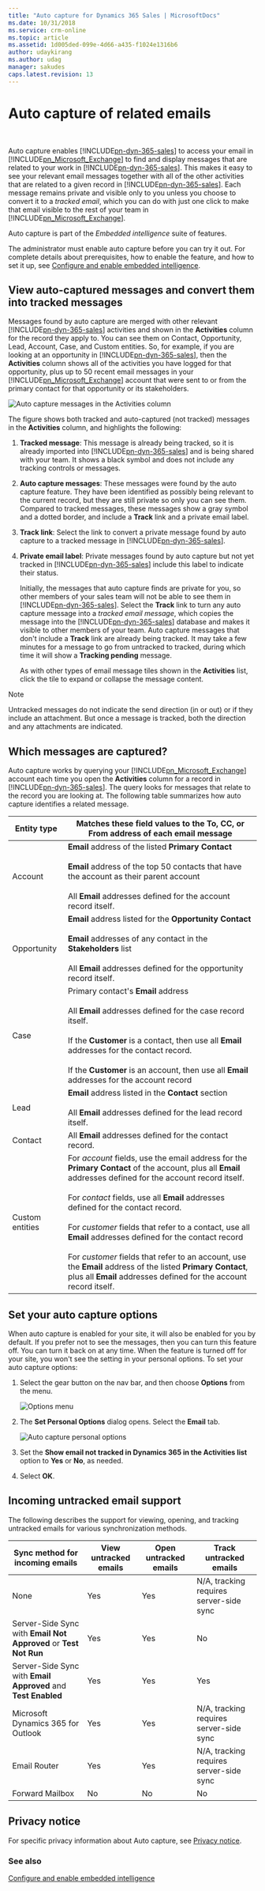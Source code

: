 ```yaml
---
title: "Auto capture for Dynamics 365 Sales | MicrosoftDocs"
ms.date: 10/31/2018
ms.service: crm-online
ms.topic: article
ms.assetid: 1d005ded-099e-4d66-a435-f1024e1316b6
author: udaykirang
ms.author: udag
manager: sakudes
caps.latest.revision: 13
---
```


# Auto capture of related emails

<br>

Auto capture enables [!INCLUDE[pn-dyn-365-sales](../includes/pn-dyn-365-sales.md)] to access your email in [!INCLUDE[pn_Microsoft_Exchange](../includes/pn-microsoft-exchange.md)] to find and display messages that are related to your work in [!INCLUDE[pn-dyn-365-sales](../includes/pn-dyn-365-sales.md)]. This makes it easy to see your relevant email messages together with all of the other activities that are related to a given record in [!INCLUDE[pn-dyn-365-sales](../includes/pn-dyn-365-sales.md)]. Each message remains private and visible only to you unless you choose to convert it to a *tracked email*, which you can do with just one click to make that email visible to the rest of your team in [!INCLUDE[pn_Microsoft_Exchange](../includes/pn-microsoft-exchange.md)].  
  
Auto capture is part of the *Embedded intelligence* suite of features. 
  
The administrator must enable auto capture before you can try it out. For complete details about prerequisites, how to enable the feature, and how to set it up, see [Configure and enable embedded intelligence](configure-enable-embedded-intelligence.md).  
  
## View auto-captured messages and convert them into tracked messages  

 Messages found by auto capture are merged with other relevant [!INCLUDE[pn-dyn-365-sales](../includes/pn-dyn-365-sales.md)] activities and shown in the **Activities** column for the record they apply to. You can see them on Contact, Opportunity, Lead, Account, Case, and Custom entities. So, for example, if you are looking at an opportunity in [!INCLUDE[pn-dyn-365-sales](../includes/pn-dyn-365-sales.md)], then the **Activities** column shows all of the activities you have logged for that opportunity, plus up to 50 recent email messages in your [!INCLUDE[pn_Microsoft_Exchange](../includes/pn-microsoft-exchange.md)] account that were sent to or from the primary contact for that opportunity or  its stakeholders.  
  
 ![Auto capture messages in the Activities column](media/auto-capture-messages-the-activities-column.png "Auto capture messages in the Activities column")  
  
 The figure shows both tracked and auto-captured (not tracked) messages in the **Activities** column, and highlights the following:  
  
1. **Tracked message**: This message is already being tracked, so it is already imported into [!INCLUDE[pn-dyn-365-sales](../includes/pn-dyn-365-sales.md)] and is being shared with your team. It shows a black symbol and does not include any tracking controls or messages.  
  
2. **Auto capture messages**: These messages were found by the auto capture feature. They have been identified as possibly being relevant to the current record, but they are still private so only you can see them. Compared to tracked messages, these messages show a gray symbol and a dotted border, and include a **Track** link and a private email label.  
  
3. **Track link**: Select the link to convert a private message found by auto capture to a tracked message in [!INCLUDE[pn-dyn-365-sales](../includes/pn-dyn-365-sales.md)].
  
4. **Private email label**: Private messages found by auto capture but not yet tracked in [!INCLUDE[pn-dyn-365-sales](../includes/pn-dyn-365-sales.md)] include this label to indicate their status.  
  
   Initially, the messages that auto capture finds are private for you, so other members of your sales team will not be able to see them in [!INCLUDE[pn-dyn-365-sales](../includes/pn-dyn-365-sales.md)]. Select the **Track** link to turn any auto capture message into a *tracked email message*, which copies the message into the [!INCLUDE[pn-dyn-365-sales](../includes/pn-dyn-365-sales.md)] database and makes it visible to other members of your team. Auto capture messages that don't include a **Track** link are already being tracked. It may take a few minutes for a message to go from untracked to tracked, during which time it will show a **Tracking pending** message.  
  
   As with other types of email message tiles shown in the **Activities** list, click the tile to expand or collapse the message content.  
  
> [!NOTE]
>  Untracked messages do not indicate the send direction (in or out) or if they include an attachment. But once a message is tracked, both the direction and any attachments are indicated.  
  
## Which messages are captured?  
 Auto capture works by querying your [!INCLUDE[pn_Microsoft_Exchange](../includes/pn-microsoft-exchange.md)] account each time you open the **Activities** column for a record  in [!INCLUDE[pn-dyn-365-sales](../includes/pn-dyn-365-sales.md)]. The query looks for messages that relate to the record you are looking at. The following table summarizes  how auto capture identifies a related message.  
  
|Entity type|Matches these field values  to the To, CC, or From address of each email message|  
|-----------------|--------------------------------------------------------------------------------------|  
|Account|**Email** address of the listed **Primary Contact**<br /><br /> **Email** address of the top 50 contacts that have the account as their parent account<br /><br /> All **Email** addresses defined for the account record itself.|  
|Opportunity|**Email** address listed for the **Opportunity Contact**<br /><br /> **Email** addresses of any contact in the **Stakeholders** list<br /><br /> All **Email** addresses defined for the opportunity record itself.|  
|Case|Primary contact's **Email** address<br /><br /> All **Email** addresses defined for the case record itself.<br /><br /> If the **Customer** is a contact, then use all **Email** addresses for  the contact record.<br /><br /> If the **Customer** is an account, then use all **Email** addresses for the account record|  
|Lead|**Email** address listed in the **Contact** section<br /><br /> All **Email** addresses defined for the lead record itself.|  
|Contact|All **Email** addresses defined for the contact record.|  
|Custom entities|For *account* fields, use the email address for the **Primary Contact** of the account, plus all **Email** addresses defined for the account record itself.<br /><br /> For *contact* fields, use all **Email** addresses defined for the contact record.<br /><br /> For *customer* fields that refer to a contact,  use all **Email** addresses defined for the contact record<br /><br /> For *customer* fields that refer to an account, use the **Email** address of the listed **Primary Contact**, plus all **Email** addresses defined for the account record itself.|  
  
<a name="UserPreferences"></a>   

## Set your auto capture options  
 When auto capture is enabled for your site, it will also be enabled for you by default. If you prefer not to see the messages, then you can turn this feature off. You can turn it back on at any time. When the feature is turned off for your site, you won't see the setting in your personal options. To set your auto capture options:  
  
1.  Select the gear button on the nav bar, and then choose **Options** from the menu.  
  
    ![Options menu](media/options-menu.png "Options menu")  
  
2.  The **Set Personal Options** dialog opens. Select the **Email** tab.  
  
    ![Auto capture personal options](media/auto-capture-personal-options.png "Auto capture personal options")  
  
3.  Set the **Show email not tracked in Dynamics 365 in the Activities list** option to **Yes** or **No**, as needed.  
  
4.  Select **OK**.  

## Incoming untracked email support

The following describes the support for viewing, opening, and tracking untracked emails for various synchronization methods.


|Sync method for incoming emails  |View untracked emails  |Open untracked emails |Track untracked emails  |
|---------|---------|---------|---------|
|None     |Yes      |Yes         |N/A, tracking requires server-side sync         |
|Server-Side Sync with **Email Not Approved** or **Test Not Run**     |Yes         |Yes         |No         |
|Server-Side Sync with **Email Approved** and **Test Enabled**     |Yes         |Yes         |Yes         |
|Microsoft Dynamics 365 for Outlook   |Yes         |Yes         |N/A, tracking requires server-side sync         |
|Email Router     |Yes         |Yes         |N/A, tracking requires server-side sync         |
|Forward Mailbox     |No         |No         |No         |

  
<a name="BKMK_Privacy"></a>   

## Privacy notice  

For specific privacy information about Auto capture, see [Privacy notice](privacy-notice-ee.md).
  
### See also

[Configure and enable embedded intelligence](configure-enable-embedded-intelligence.md)

